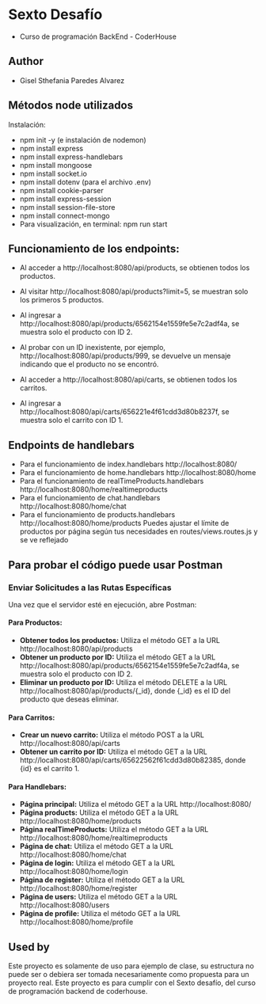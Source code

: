 # Sexto Desafío

- Curso de programación BackEnd - CoderHouse

## Author

- Gisel Sthefania Paredes Alvarez

## Métodos node utilizados 

Instalación:
* npm init -y (e instalación de nodemon)
* npm install express
* npm install express-handlebars
* npm install mongoose
* npm install socket.io
* npm install dotenv (para el archivo .env)
* npm install cookie-parser
* npm install express-session
* npm install session-file-store
* npm install connect-mongo
* Para visualización, en terminal: npm run start

## Funcionamiento de los endpoints:
* Al acceder a http://localhost:8080/api/products, se obtienen todos los productos.
* Al visitar http://localhost:8080/api/products?limit=5, se muestran solo los primeros 5 productos.
* Al ingresar a http://localhost:8080/api/products/6562154e1559fe5e7c2adf4a, se muestra solo el producto con ID 2.
* Al probar con un ID inexistente, por ejemplo, http://localhost:8080/api/products/999, se devuelve un mensaje indicando que el producto no se encontró.

* Al acceder a http://localhost:8080/api/carts, se obtienen todos los carritos.
* Al ingresar a http://localhost:8080/api/carts/656221e4f61cdd3d80b8237f, se muestra solo el carrito con ID 1. 

## Endpoints de handlebars
* Para el funcionamiento de index.handlebars http://localhost:8080/
* Para el funcionamiento de home.handlebars http://localhost:8080/home
* Para el funcionamiento de realTimeProducts.handlebars http://localhost:8080/home/realtimeproducts 
* Para el funcionamiento de chat.handlebars http://localhost:8080/home/chat
* Para el funcionamiento de products.handlebars http://localhost:8080/home/products Puedes ajustar el límite de productos por página según tus necesidades en routes/views.routes.js y se ve reflejado

## Para probar el código puede usar Postman
### Enviar Solicitudes a las Rutas Específicas
Una vez que el servidor esté en ejecución, abre Postman:

#### Para Productos:
- **Obtener todos los productos:** Utiliza el método GET a la URL http://localhost:8080/api/products
- **Obtener un producto por ID:** Utiliza el método GET a la URL http://localhost:8080/api/products/6562154e1559fe5e7c2adf4a, se muestra solo el producto con ID 2.
- **Eliminar un producto por ID:** Utiliza el método DELETE a la URL http://localhost:8080/api/products/{_id}, donde {_id} es el ID del producto que deseas eliminar.

#### Para Carritos:
- **Crear un nuevo carrito:** Utiliza el método POST a la URL http://localhost:8080/api/carts
- **Obtener un carrito por ID:** Utiliza el método GET a la URL http://localhost:8080/api/carts/65622562f61cdd3d80b82385, donde {id} es el carrito 1.

#### Para Handlebars:
- **Página principal:** Utiliza el método GET a la URL http://localhost:8080/
- **Página products:** Utiliza el método GET a la URL http://localhost:8080/home/products
- **Página realTimeProducts:** Utiliza el método GET a la URL http://localhost:8080/home/realtimeproducts
- **Página de chat:** Utiliza el método GET a la URL http://localhost:8080/home/chat
- **Página de login:** Utiliza el método GET a la URL http://localhost:8080/home/login
- **Página de register:** Utiliza el método GET a la URL http://localhost:8080/home/register
- **Página de users:** Utiliza el método GET a la URL http://localhost:8080/users
- **Página de profile:** Utiliza el método GET a la URL http://localhost:8080/home/profile

## Used by

Este proyecto es solamente de uso para ejemplo de clase, su estructura no puede ser o debiera ser tomada necesariamente como propuesta para un proyecto real.
Este proyecto es para cumplir con el Sexto desafío, del curso de programación backend de coderhouse.